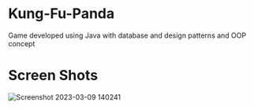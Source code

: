 # Kung-Fu-Panda
Game developed using Java with database and design patterns and OOP concept
# Screen Shots

![Screenshot 2023-03-09 140241](https://user-images.githubusercontent.com/97104406/224017962-74eaa96e-825b-4b2f-aa7a-eee6be49a531.png)
